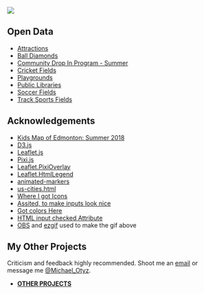 <a href="https://edmonton-open-data.github.io/Edmonton-Fun-Places-for-Kids-I/" target="_blank">![](fun-places-kids-I.gif)</a>
## Open Data
- <a href="https://data.edmonton.ca/Facilities-and-Structures/Attractions/7yt8-7467" target="_blank">Attractions</a>
- <a href="https://data.edmonton.ca/Outdoor-Recreation/Ball-Diamonds/6mre-4inz" target="_blank">Ball Diamonds</a>
- <a href="https://data.edmonton.ca/Community-Services/Community-Drop-in-Program-Summer-2018/3dmm-v9f8" target="_blank">Community Drop In Program - Summer</a>
- <a href="https://data.edmonton.ca/Outdoor-Recreation/Cricket-Fields/8svr-ivxz" target="_blank">Cricket Fields</a>
- <a href="https://data.edmonton.ca/Outdoor-Recreation/Playgrounds/9nqb-w48x" target="_blank">Playgrounds</a>
- <a href="https://data.edmonton.ca/Community-Centres/Public-Libraries/jn25-zspi" target="_blank">Public Libraries</a>
- <a href="https://data.edmonton.ca/Outdoor-Recreation/Soccer-Fields/6avx-8i8e" target="_blank">Soccer Fields</a>
- <a href="https://data.edmonton.ca/Outdoor-Recreation/Track-Sports-Fields/ykrg-bwt7" target="_blank">Track Sports Fields</a>

## Acknowledgements
- <a href="https://edmonton.maps.arcgis.com/apps/webappviewer/index.html?id=bc0b9eed3d0d4ddf818a735c15460270" target="_blank">Kids Map of Edmonton: Summer 2018</a>
- <a href="https://d3js.org/" target="_blank">D3.js</a>
- <a href="https://leafletjs.com/" target="_blank">Leaflet.js</a>
- <a href="http://www.pixijs.com/" target="_blank">Pixi.js</a>
- <a href="https://github.com/manubb/Leaflet.PixiOverlay" target="_blank">Leaflet.PixiOverlay</a>
- <a href="https://github.com/consbio/Leaflet.HtmlLegend" target="_blank">Leaflet.HtmlLegend</a>
- <a href="https://manubb.github.io/Leaflet.PixiOverlay/animated-markers.html" target="_blank">animated-markers</a>
- <a href="https://manubb.github.io/Leaflet.PixiOverlay/us-cities.html" target="_blank">us-cities.html</a>
- <a href="https://icons8.com/" target="_blank">Where I got Icons</a>
- <a href="https://dc-js.github.io/dc.js/examples/html-legend.html" target="_blank">Assited, to make inputs look nice</a>
- <a href="https://www.canva.com/learn/100-color-combinations/" target="_blank">Got colors Here</a>
- <a href="https://www.w3schools.com/Tags/att_input_checked.asp" target="_blank">HTML input checked Attribute</a>
- <a href="https://obsproject.com/" target="_blank">OBS</a> and <a href="https://ezgif.com/" target="_blank">ezgif</a> used to make the gif above

## My Other Projects
Criticism and feedback highly recommended. Shoot me an <a href="https://mikelotis.github.io/#web" target="_blank">email</a> or message me <a href="https://twitter.com/Michael_Otyz" target="_blank">@Michael_Otyz</a>.
- <a href="https://mikelotis.github.io/" target="_blank"><strong>OTHER PROJECTS</strong></a>
  

